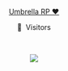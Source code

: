 
<p align="center">
  <a href="https://discord.gg/UmbrellaGTA">Umbrella RP ❤️</a>
</p>

<p align="center">👀 &nbsp;Visitors</p>
<br>
<p align="center">
  <img src="https://profile-counter.glitch.me/Extasy93/count.svg" />
</p>
<br>
